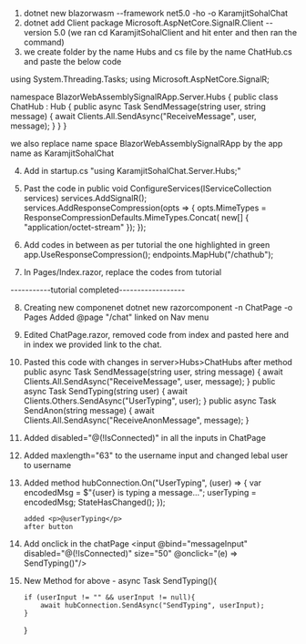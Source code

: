 1. dotnet new blazorwasm --framework net5.0 -ho -o KaramjitSohalChat
2. dotnet add Client package Microsoft.AspNetCore.SignalR.Client --version 5.0
(we ran cd KaramjitSohalClient and hit enter and then ran the command)
3. we create folder by the name Hubs and cs file by the name ChatHub.cs and paste the below code

using System.Threading.Tasks;
using Microsoft.AspNetCore.SignalR;

namespace BlazorWebAssemblySignalRApp.Server.Hubs
{
    public class ChatHub : Hub
    {
        public async Task SendMessage(string user, string message)
        {
            await Clients.All.SendAsync("ReceiveMessage", user, message);
        }
    }
}

we also replace name space BlazorWebAssemblySignalRApp by the app name as KaramjitSohalChat

4. Add in startup.cs "using KaramjitSohalChat.Server.Hubs;"
5. Past the code in public void ConfigureServices(IServiceCollection services)
services.AddSignalR();
services.AddResponseCompression(opts =>
{
    opts.MimeTypes = ResponseCompressionDefaults.MimeTypes.Concat(
        new[] { "application/octet-stream" });
});

6. Add codes in between as per tutorial the one highlighted in green
app.UseResponseCompression();
endpoints.MapHub<ChatHub>("/chathub");
7. In Pages/Index.razor, replace the codes from tutorial

-----------tutorial completed------------------

8. Creating new componenet 
dotnet new razorcomponent -n ChatPage -o Pages
Added @page "/chat"
linked on Nav menu

9. Edited ChatPage.razor, removed code from index and pasted here and in index we provided link to the chat.

10. Pasted this code with changes in server>Hubs>ChatHubs after method
public async Task SendMessage(string user, string message)
        {
            await Clients.All.SendAsync("ReceiveMessage", user, message);
        }
public async Task SendTyping(string user)
        {
            await Clients.Others.SendAsync("UserTyping", user);
        }
public async Task SendAnon(string message)
        {
            await Clients.All.SendAsync("ReceiveAnonMessage", message);
        }

11. Added disabled="@(!IsConnected)" in all the inputs in ChatPage
12. Added maxlength="63" to the username input and changed lebal user to username

13. Added method 
hubConnection.On<string>("UserTyping", (user) =>
        {
            var encodedMsg = $"{user} is typing a message...";
            userTyping = encodedMsg;
            StateHasChanged();
        });

        added <p>@userTyping</p>
        after button

14. Add onclick in the chatPage <input @bind="messageInput" disabled="@(!IsConnected)" size="50" @onclick="(e) => SendTyping()"/>

15. New Method for above - 
async Task SendTyping(){
        
        if (userInput != "" && userInput != null){
            await hubConnection.SendAsync("SendTyping", userInput);
        }
    }